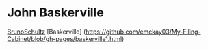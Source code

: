 # John Baskerville

[BrunoSchultz](https://emckay03.github.io/My-Filing-Cabinet/BrunoSchultz.html) 
[Baskerville] (https://github.com/emckay03/My-Filing-Cabinet/blob/gh-pages/baskerville1.html)

